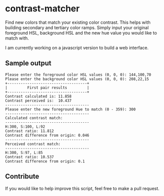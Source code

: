 # contrast-matcher
Find new colors that match your existing color contrast. This helps with building secondary and tertiary color ramps.
Simply input your original foreground HSL, background HSL and the new hue value you would like to match with.

I am currently working on a javascript version to build a web interface.

## Sample output
```
Please enter the foreground color HSL values (0, 0, 0): 144,100,70 
Please enter the background color HSL values (0, 0, 0): 208,22,15  
+------------------------------------+
|         First pair results         |
+------------------------------------+
Contrast calculated is: 11.858
Contrast perceived is:  10.437
--------------------------------------
Please enter the new foreground Hue to match (0 - 359): 300
--------------------------------------
Calculated contrast match:
--------------------------------------
H:300, S:100, L:92
Contrast ratio: 11.812
Contrast difference from origin: 0.046
--------------------------------------
Perceived contrast match:
--------------------------------------
H:300, S:97, L:85
Contrast ratio: 10.537
Contrast difference from origin: 0.1
```

## Contribute
If you would like to help improve this script, feel free to make a pull request.
